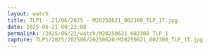 ```yaml
---
layout: watch
title: TLP1 - 21/06/2025 - M20250621_002308_TLP_1T.jpg
date: 2025-06-21 00:23:08
permalink: /2025/06/21/watch/M20250621_002308_TLP_1
capture: TLP1/2025/202506/20250620/M20250621_002308_TLP_1T.jpg
---
```

